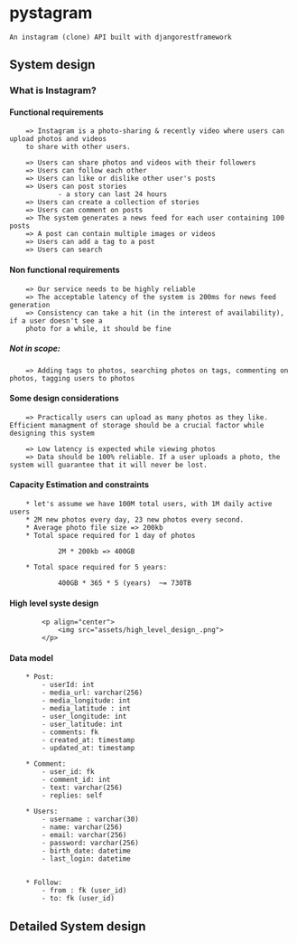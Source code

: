 # pystagram
    An instagram (clone) API built with djangorestframework

## System design
### What is Instagram?

#### Functional requirements
        => Instagram is a photo-sharing & recently video where users can upload photos and videos
        to share with other users. 

        => Users can share photos and videos with their followers 
        => Users can follow each other 
        => Users can like or dislike other user's posts 
        => Users can post stories 
                - a story can last 24 hours 
        => Users can create a collection of stories 
        => Users can comment on posts 
        => The system generates a news feed for each user containing 100 posts 
        => A post can contain multiple images or videos 
        => Users can add a tag to a post 
        => Users can search 

#### Non functional requirements

        => Our service needs to be highly reliable 
        => The acceptable latency of the system is 200ms for news feed generation 
        => Consistency can take a hit (in the interest of availability), if a user doesn't see a 
        photo for a while, it should be fine

##### **Not in scope:**

        => Adding tags to photos, searching photos on tags, commenting on photos, tagging users to photos
        
#### Some design considerations

        => Practically users can upload as many photos as they like. Efficient managment of storage should be a crucial factor while designing this system 

        => Low latency is expected while viewing photos 
        => Data should be 100% reliable. If a user uploads a photo, the system will guarantee that it will never be lost. 

#### Capacity Estimation and constraints 

        * let's assume we have 100M total users, with 1M daily active users 
        * 2M new photos every day, 23 new photos every second. 
        * Average photo file size => 200kb 
        * Total space required for 1 day of photos 

                2M * 200kb => 400GB

        * Total space required for 5 years: 

                400GB * 365 * 5 (years)  ~= 730TB


#### High level syste design 

            
            <p align="center">
                <img src="assets/high_level_design_.png">
            </p>

#### Data model 

        * Post: 
            - userId: int 
            - media_url: varchar(256)
            - media_longitude: int 
            - media_latitude : int 
            - user_longitude: int 
            - user_latitude: int
            - comments: fk
            - created_at: timestamp 
            - updated_at: timestamp 

        * Comment: 
            - user_id: fk 
            - comment_id: int 
            - text: varchar(256)
            - replies: self  

        * Users: 
            - username : varchar(30) 
            - name: varchar(256) 
            - email: varchar(256) 
            - password: varchar(256)
            - birth_date: datetime 
            - last_login: datetime


        * Follow: 
            - from : fk (user_id)
            - to: fk (user_id)  

## Detailed System design